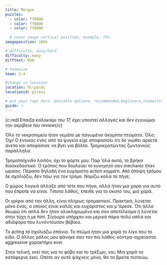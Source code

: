 ```yaml
---
title: Morgue
puzzles:
  - color: ff0000
  - color: ff0000
  - color: ff0000

  # cover image vertical position, example: 75%
imageposition: 100%

# difficulty, easy/hard
difficulty: easy
difftext: RUN

# teamsize
team: 3-4

#change in location
location: Πειραιάς
locationid: pireus

# put your tags here. possible options: recommended,beginners,teamaction,duet
guide: ~
---
```


{c:red}_Έπαιξα καλοκαίρι του 17, έχει υποστεί αλλαγές και δεν εγγυώμαι την ακρίβεια του review_{/c}

Όλο το νεκροτομείο ήταν γεμάτο με παγωμένα άκαμπτα πτώματα. Όλο; Όχι! Ο ένοικος ενός από τα ψυγεία είχε αποφασίσει ότι δε νιώθει αρκετά άνετα και αποφάσισε να βγει για βόλτα.
Τρομοκρατώντας ζωντανούς παράλληλα.

Τρομοπαίχνιδο λοιπόν, όχι το φόρτε μου. Παρ ’όλα αυτά, το βρήκα διασκεδαστικό. Ο τρόπος που δουλεύει το κυνηγητό σαν mechanic ήταν ωραίος. Πέρασα δηλαδή ένα ευχάριστο action
κομμάτι. Από άποψη τρόμου δε σχολιάζω, δεν πάω για τον τρόμο. Νομίζω καλά τα πήγε;

Ο χώρος λογικά άλλαξε από τότε που πήγα, αλλά ήταν μια χαρά για αυτό που έπρεπε να είναι. Τίποτα λάθος, έπειθε για το σκοπό του, μια χαρά.

Οι γρίφοι από την άλλη, είναι πλήρως τρομακτικοί. Πρακτικά, λύνεται μόνο ένας, ο οποίος είναι καλός και ευχάριστος και μ ’άρεσε. Ότι άλλο θεωρώ ότι απλά δεν ήταν ολοκληρωμένο
και σαν αποτέλεσμα ή λύνεται στην τύχη ή με hint. Σίγουρα υπήρχαν και μερικά πάρα πολύ απλά και αδιάφορα που λυνόντουσαν βέβαια.

Το acting το σχολιάζω σπάνια. Το πτώμα ήταν μια χαρά το λίγο που το είδα. Ο άλλος ρόλος μου φάνηκε σαν τον πιο λάθος-κόντρα-αχρείαστα aggressive χαρακτήρα ever.

Στην τελική, εκεί πας για το φόβο και το τρέξιμο, ναι; Μια χαρά τα κατάφερνε εκεί. Οπότε αν αυτό ψάχνεις μόνο, θα τα βρείτε πιστεύω.
